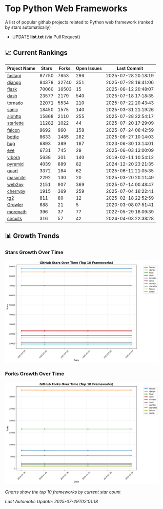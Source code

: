 # Top Python Web Frameworks
A list of popular github projects related to Python web framework (ranked by stars automatically)

* UPDATE **list.txt** (via Pull Request)

## 📈 Current Rankings

| Project Name | Stars | Forks | Open Issues | Last Commit |
| ------------ | ----- | ----- | ----------- | ----------- |
| [fastapi](https://github.com/fastapi/fastapi) | 87750 | 7653 | 296 | 2025-07-28 20:18:19 |
| [django](https://github.com/django/django) | 84378 | 32740 | 351 | 2025-07-28 19:41:06 |
| [flask](https://github.com/pallets/flask) | 70060 | 16503 | 15 | 2025-06-12 20:48:07 |
| [dash](https://github.com/plotly/dash) | 23577 | 2179 | 540 | 2025-07-18 17:18:35 |
| [tornado](https://github.com/tornadoweb/tornado) | 22071 | 5534 | 210 | 2025-07-22 20:43:43 |
| [sanic](https://github.com/sanic-org/sanic) | 18450 | 1575 | 140 | 2025-03-31 21:19:26 |
| [aiohttp](https://github.com/aio-libs/aiohttp) | 15868 | 2110 | 255 | 2025-07-28 22:54:17 |
| [starlette](https://github.com/encode/starlette) | 11282 | 1022 | 44 | 2025-07-20 17:29:09 |
| [falcon](https://github.com/falconry/falcon) | 9692 | 960 | 158 | 2025-07-24 06:42:59 |
| [bottle](https://github.com/bottlepy/bottle) | 8633 | 1485 | 282 | 2025-06-27 10:14:03 |
| [hug](https://github.com/hugapi/hug) | 6893 | 389 | 187 | 2023-06-30 13:14:01 |
| [eve](https://github.com/pyeve/eve) | 6731 | 745 | 29 | 2025-06-03 13:00:09 |
| [vibora](https://github.com/vibora-io/vibora) | 5638 | 301 | 140 | 2019-02-11 10:54:12 |
| [pyramid](https://github.com/Pylons/pyramid) | 4039 | 889 | 82 | 2024-12-20 23:21:35 |
| [quart](https://github.com/pallets/quart) | 3372 | 184 | 62 | 2025-06-12 21:05:35 |
| [masonite](https://github.com/MasoniteFramework/masonite) | 2292 | 130 | 20 | 2025-03-20 20:11:49 |
| [web2py](https://github.com/web2py/web2py) | 2151 | 907 | 369 | 2025-07-14 00:48:47 |
| [cherrypy](https://github.com/cherrypy/cherrypy) | 1915 | 369 | 259 | 2025-07-04 16:22:41 |
| [tg2](https://github.com/TurboGears/tg2) | 811 | 80 | 12 | 2025-02-18 22:52:59 |
| [Growler](https://github.com/pyGrowler/Growler) | 688 | 21 | 5 | 2020-03-08 07:51:41 |
| [morepath](https://github.com/morepath/morepath) | 396 | 37 | 77 | 2022-05-29 18:09:39 |
| [circuits](https://github.com/circuits/circuits) | 316 | 57 | 42 | 2024-04-03 22:38:28 |

## 📊 Growth Trends

### Stars Growth Over Time
![Stars Chart](charts/stars_chart.jpg)

### Forks Growth Over Time
![Forks Chart](charts/forks_chart.jpg)

*Charts show the top 10 frameworks by current star count*


*Last Automatic Update: 2025-07-29T02:01:18*
